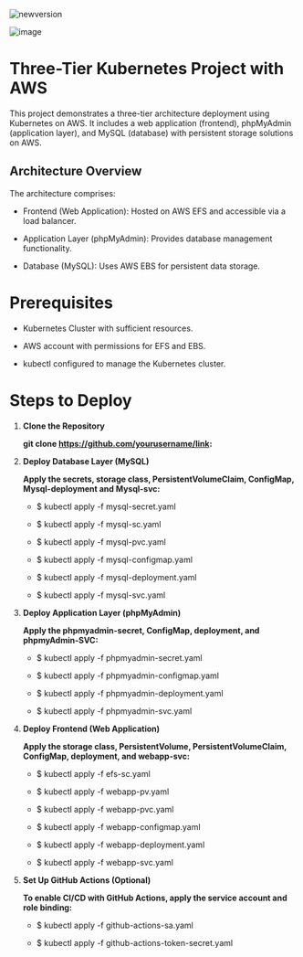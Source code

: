 ![newversion](https://github.com/user-attachments/assets/94e9d2be-24ee-4433-bca8-6ba0686d1c5f)

![image](https://github.com/user-attachments/assets/37349d91-d119-4841-a8fb-412cd72184b4)


# Three-Tier Kubernetes Project with AWS

This project demonstrates a three-tier architecture deployment using Kubernetes on AWS. It includes a web application (frontend), phpMyAdmin (application layer), and MySQL (database) with persistent storage solutions on AWS.





## Architecture Overview

 The architecture comprises:

 - Frontend (Web Application): Hosted on AWS EFS and accessible via a load balancer.
  
 - Application Layer (phpMyAdmin): Provides database management functionality.
   
 - Database (MySQL): Uses AWS EBS for persistent data storage.



# Prerequisites

- Kubernetes Cluster with sufficient resources.

- AWS account with permissions for EFS and EBS.

-  kubectl configured to manage the Kubernetes cluster.


# Steps to Deploy

1. **Clone the Repository**

   **git clone https://github.com/yourusername/link:** 



   

2. **Deploy Database Layer (MySQL)**

   **Apply the secrets, storage class, PersistentVolumeClaim, ConfigMap, Mysql-deployment and Mysql-svc:**

   - $ kubectl apply -f mysql-secret.yaml

   - $ kubectl apply -f mysql-sc.yaml

   - $ kubectl apply -f mysql-pvc.yaml

   - $ kubectl apply -f mysql-configmap.yaml

   - $ kubectl apply -f mysql-deployment.yaml

   - $ kubectl apply -f mysql-svc.yaml






3. **Deploy Application Layer (phpMyAdmin)**


   **Apply the phpmyadmin-secret, ConfigMap, deployment, and phpmyAdmin-SVC:**
 
   - $ kubectl apply -f phpmyadmin-secret.yaml
   
   - $ kubectl apply -f phpmyadmin-configmap.yaml

   - $ kubectl apply -f phpmyadmin-deployment.yaml

   - $ kubectl apply -f phpmyadmin-svc.yaml




4. **Deploy Frontend (Web Application)**

  
   **Apply the storage class, PersistentVolume, PersistentVolumeClaim, ConfigMap, deployment, and webapp-svc:**

   - $ kubectl apply -f efs-sc.yaml

   - $ kubectl apply -f webapp-pv.yaml

   - $ kubectl apply -f webapp-pvc.yaml

   - $ kubectl apply -f webapp-configmap.yaml

   - $ kubectl apply -f webapp-deployment.yaml

   - $ kubectl apply -f webapp-svc.yaml




5. **Set Up GitHub Actions (Optional)**

   **To enable CI/CD with GitHub Actions, apply the service account and role binding:**

   - $ kubectl apply -f github-actions-sa.yaml
 
   - $ kubectl apply -f github-actions-token-secret.yaml
